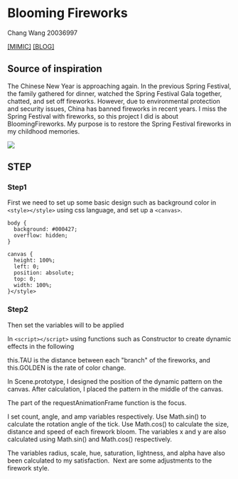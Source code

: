 # Blooming Fireworks 
Chang Wang 20036997

[[MIMIC]](https://mimicproject.com/code/fe387a7c-fb42-fde2-ea05-cba3733b90fd)
[[BLOG]](https://changw1006.wixsite.com/mysite/post/term1-coding1-final-project)  

## **Source of inspiration**
The Chinese New Year is approaching again. In the previous Spring Festival, the family gathered for dinner, watched the Spring Festival Gala together, chatted, and set off fireworks. However, due to environmental protection and security issues, China has banned fireworks in recent years. I miss the Spring Festival with fireworks, so this project I did is about BloomingFireworks. My purpose is to restore the Spring Festival fireworks in my childhood memories.

![](https://static.wixstatic.com/media/27541e_db3450877d7a4555817b9851dc0cdc40~mv2.jpg/v1/fill/w_864,h_576,al_c,lg_1,q_90/27541e_db3450877d7a4555817b9851dc0cdc40~mv2.webp)


## **STEP**
### Step1
First we need to set up some basic design such as background color in `<style></style>` using css language, and set up a `<canvas>`. 

````<style>
body {
  background: #000427;
  overflow: hidden; 
}

canvas {
  height: 100%;
  left: 0;
  position: absolute;
  top: 0;
  width: 100%;
}</style>
````

### Step2
Then set the variables will to be applied 







In `<script></script>` using functions such as Constructor to create dynamic effects in the following

this.TAU is the distance between each "branch" of the fireworks, and this.GOLDEN is the rate of color change.

In Scene.prototype, I designed the position of the dynamic pattern on the canvas. After calculation, I placed the pattern in the middle of the canvas.

The part of the requestAnimationFrame function is the focus.

I set count, angle, and amp variables respectively. 
Use Math.sin() to calculate the rotation angle of the tick. 
Use Math.cos() to calculate the size, distance and speed of each firework bloom.
The variables x and y are also calculated using Math.sin() and Math.cos() respectively.

The variables radius, scale, hue, saturation, lightness, and alpha have also been calculated to my satisfaction. 
Next are some adjustments to the firework style.
